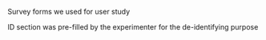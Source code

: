 
Survey forms we used for user study 

ID section was pre-filled by the experimenter for the de-identifying purpose
